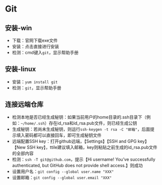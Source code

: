 # Git

## 安装-win

- 下载：官网下载exe文件
- 安装：点击直接进行安装
- 检测：cmd键入`git`，显示帮助手册

## 安装-linux

- 安装：`yum install git`
- 检测：`git`，显示帮助手册

## 连接远端仓库

- 检测本地是否已经生成秘钥：如果当前用户的home目录的.ssh目录下（例如：`~/home/.ssh`）存在id_rsa和id_rsa.pub文件，则已经生成公钥
- 生成秘钥：若尚未生成秘钥，则运行`ssh-keygen -t rsa -C "邮箱"`，后面提示填入密码都可以直接回车，即可生成秘钥文件
- 远端配置SSH key：打开github远端，【Settings】【SSH and GPG key】【New SSH key】，ttile建议填入邮箱，key则粘贴之前生成的id_rsa.pub文件的全部内容
- 检测：`ssh -T git@github.com`，提示【Hi username! You’ve successfully authenticated, but GitHub does not provide shell access.】则成功
- 设置用户名：`git config --global user.name "XXX"`
- 设置邮箱：`git config --global user.email "XXX"`
